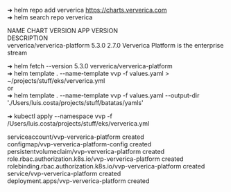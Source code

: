 ➜ helm repo add ververica https://charts.ververica.com <br />
➜ helm search repo  ververica <br />

NAME                            CHART VERSION   APP VERSION <br />     DESCRIPTION                                       
ververica/ververica-platform    5.3.0           2.7.0           Ververica Platform is the enterprise stream


➜ helm fetch --version 5.3.0 ververica/ververica-platform <br />
➜ helm template . --name-template vvp -f values.yaml > ~/projects/stuff/eks/ververica.yml <br />
or<br />
➜ helm template . --name-template vvp -f values.yaml --output-dir './Users/luis.costa/projects/stuff/batatas/yamls'


➜ kubectl apply --namespace vvp -f /Users/luis.costa/projects/stuff/eks/ververica.yml <br />

serviceaccount/vvp-ververica-platform created <br />
configmap/vvp-ververica-platform-config created <br />
persistentvolumeclaim/vvp-ververica-platform created <br />
role.rbac.authorization.k8s.io/vvp-ververica-platform created <br />
rolebinding.rbac.authorization.k8s.io/vvp-ververica-platform created <br />
service/vvp-ververica-platform created <br />
deployment.apps/vvp-ververica-platform created <br />
